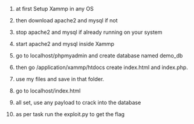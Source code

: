 1. at first Setup Xammp in any OS


2. then download apache2 and mysql if not


3. stop apache2 and mysql if already running on your system


4. start apache2 and mysql inside Xammp


5. go to localhost/phpmyadmin and create database named demo_db


6. then go /application/xammp/htdocs create index.html and index.php.


7. use my files and save in that folder.


8. go to localhost/index.html


9. all set, use any payload to crack into the database


10. as per task run the exploit.py to get the flag